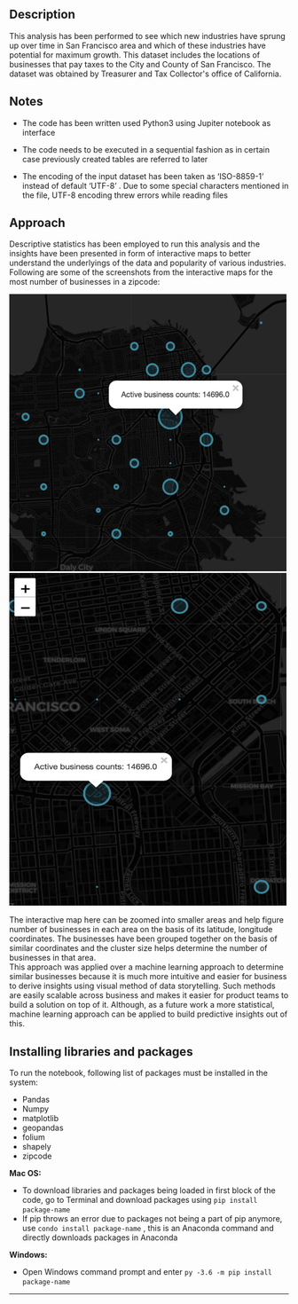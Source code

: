 
Description
-------------------------------------------------------------------------------------------------------------------------
This analysis has been performed to see which new industries have sprung up over time in San Francisco area and which of these industries have potential for maximum growth.
This dataset includes the locations of businesses that pay taxes to the City and County of San Francisco.
The dataset was obtained by Treasurer and Tax Collector's office of California. 

Notes
-------------------------------------------------------------------------------------------------------------------------
- The code has been written used Python3 using Jupiter notebook as interface

- The code needs to be executed in a sequential fashion as in certain case previously created tables are referred to later

- The encoding of the input dataset has been taken as ‘ISO-8859-1’ instead of default ‘UTF-8’ . Due to some special characters mentioned in the file, UTF-8 encoding threw errors while reading files

**Approach**
------------------------------------------------------------------------------------------------------------------------
Descriptive statistics has been employed to run this analysis and the insights have been presented in form of interactive maps to better understand the underlyings of the data and popularity of various industries.
Following are some of the screenshots from the interactive maps for the most number of businesses in a zipcode:

<img src="https://github.com/charvi5/SF-Industry-Analysis/blob/master/image1.png" height="500" width = "500">

<img src="https://github.com/charvi5/SF-Industry-Analysis/blob/master/image2.png" height="600" width = "500">

The interactive map here can be zoomed into smaller areas and help figure number of businesses in each area on the basis of its latitude, longitude coordinates. The businesses have been grouped together on the basis of similar coordinates and the cluster size helps determine the number of businesses in that area.  
This approach was applied over a machine learning approach to determine similar businesses because it is much more intuitive and easier for business to derive insights using visual method of data storytelling. Such methods are easily scalable across business and makes it easier for product teams to build a solution on top of it. 
Although, as a future work a more statistical, machine learning approach can be applied to build predictive insights out of this.

Installing libraries and packages
-----------------------------------------------------------------------------------------------------------------------
To run the notebook, following list of packages must be installed in the system:
-  Pandas
-  Numpy
-  matplotlib
-  geopandas
-  folium
-  shapely
-  zipcode

**Mac OS:**
- To download libraries and packages being loaded in first block of the code, go to Terminal and download packages using 
```pip install package-name ```
- If pip throws an error due to packages not being a part of pip anymore, use ```condo install package-name``` , this is an Anaconda command and directly downloads packages in Anaconda

**Windows:**
- Open Windows command prompt and enter ```py -3.6 -m pip install package-name```

-------------------------------------------------------------------------------------------------------------------------
